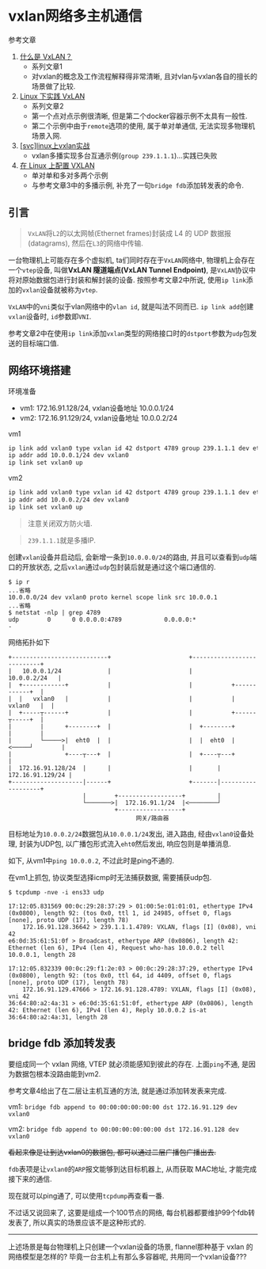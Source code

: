# vxlan网络多主机通信

参考文章

1. [什么是 VxLAN？](https://segmentfault.com/a/1190000019662412)
    - 系列文章1
    - 对vxlan的概念及工作流程解释得非常清晰, 且对vlan与vxlan各自的擅长的场景做了比较.
2. [Linux 下实践 VxLAN](https://segmentfault.com/a/1190000019905778)
    - 系列文章2
    - 第一个点对点示例很清晰, 但是第二个docker容器示例不太具有一般性.
    - 第二个示例中由于`remote`选项的使用, 属于单对单通信, 无法实现多物理机场景入网.
3. [[svc]linux上vxlan实战](https://www.cnblogs.com/iiiiher/p/8082779.html)
    - vxlan多播实现多台互通示例(`group 239.1.1.1`)...实践已失败
4. [在 Linux 上配置 VXLAN](https://zhuanlan.zhihu.com/p/53038354)
    - 单对单和多对多两个示例
    - 与参考文章3中的多播示例, 补充了一句`bridge fdb`添加转发表的命令.

## 引言

> `VxLAN`将`L2`的以太网帧(Ethernet frames)封装成 L4 的 UDP 数据报(datagrams), 然后在`L3`的网络中传输.

一台物理机上可能存在多个虚拟机, ta们同时存在于`VxLAN`网络中, 物理机上会存在一个`vtep`设备, 叫做**VxLAN 隧道端点(VxLAN Tunnel Endpoint)**, 是`VxLAN`协议中将对原始数据包进行封装和解封装的设备. 按照参考文章2中所说, 使用`ip link`添加的`vxlan`设备就被称为`vtep`.

`VxLAN`中的`vni`类似于vlan网络中的`vlan id`, 就是叫法不同而已. `ip link add`创建`vxlan`设备时, `id`参数即`VNI`.

参考文章2中在使用`ip link`添加`vxlan`类型的网络接口时的`dstport`参数为`udp`包发送的目标端口值.

## 网络环境搭建

环境准备

- vm1: 172.16.91.128/24, vxlan设备地址 10.0.0.1/24
- vm2: 172.16.91.129/24, vxlan设备地址 10.0.0.2/24

vm1

```bash
ip link add vxlan0 type vxlan id 42 dstport 4789 group 239.1.1.1 dev eth0
ip addr add 10.0.0.1/24 dev vxlan0
ip link set vxlan0 up
```

vm2

```bash
ip link add vxlan0 type vxlan id 42 dstport 4789 group 239.1.1.1 dev eth0
ip addr add 10.0.0.2/24 dev vxlan0
ip link set vxlan0 up
```

> 注意关闭双方防火墙.

> `239.1.1.1`就是多播IP.

创建`vxlan`设备并启动后, 会新增一条到`10.0.0.0/24`的路由, 并且可以查看到`udp`端口的开放状态, 之后`vxlan`通过`udp`包封装后就是通过这个端口通信的.

```console
$ ip r
...省略
10.0.0.0/24 dev vxlan0 proto kernel scope link src 10.0.0.1
...省略
$ netstat -nlp | grep 4789
udp        0      0 0.0.0.0:4789            0.0.0.0:*                           -
```

网络拓扑如下

```
+---------------------------+                      +---------------------------+
|   10.0.0.1/24             |                      |             10.0.0.2/24   |
|  +------------+           |                      |           +------------+  |
|  |   vxlan0   |           |                      |           |   vxlan0   |  |
|  +-----┬------+           |                      |           +------┬-----+  |
|        |      +--------+  |                      |  +--------+      |        |
|        └─────>|  eht0  |  |                      |  |  eht0  |<─────┘        |
|               +----┬---+  |                      |  +----┬---+               |
|  172.16.91.128/24  |      |                      |       |  172.16.91.129/24 |
+--------------------|------+                      +-------|-------------------+
                     |        +------------------+         |                             
                     └───────>|  172.16.91.1/24  |<────────┘                             
                              +------------------+
                                    网关/路由器
```

目标地址为`10.0.0.2/24`数据包从`10.0.0.1/24`发出, 进入路由, 经由`vxlan0`设备处理, 封装为UDP包, 以广播包形式流入`eht0`然后发出, 响应包则是单播消息.

如下, 从vm1中`ping 10.0.0.2`, 不过此时是ping不通的. 

在vm1上抓包, 协议类型选择icmp时无法捕获数据, 需要捕获udp包.

```console
$ tcpdump -nve -i ens33 udp

17:12:05.831569 00:0c:29:28:37:29 > 01:00:5e:01:01:01, ethertype IPv4 (0x0800), length 92: (tos 0x0, ttl 1, id 24985, offset 0, flags [none], proto UDP (17), length 78)
    172.16.91.128.36642 > 239.1.1.1.4789: VXLAN, flags [I] (0x08), vni 42
e6:0d:35:61:51:0f > Broadcast, ethertype ARP (0x0806), length 42: Ethernet (len 6), IPv4 (len 4), Request who-has 10.0.0.2 tell 10.0.0.1, length 28

17:12:05.832339 00:0c:29:f1:2e:03 > 00:0c:29:28:37:29, ethertype IPv4 (0x0800), length 92: (tos 0x0, ttl 64, id 4409, offset 0, flags [none], proto UDP (17), length 78)
    172.16.91.129.47666 > 172.16.91.128.4789: VXLAN, flags [I] (0x08), vni 42
36:64:80:a2:4a:31 > e6:0d:35:61:51:0f, ethertype ARP (0x0806), length 42: Ethernet (len 6), IPv4 (len 4), Reply 10.0.0.2 is-at 36:64:80:a2:4a:31, length 28
```

## bridge fdb 添加转发表

要组成同一个 vxlan 网络, VTEP 就必须能感知到彼此的存在. 上面`ping`不通, 是因为数据包根本没路由能到vm2.

参考文章4给出了在二层让主机互通的方法, 就是通过添加转发表来完成.

vm1: `bridge fdb append to 00:00:00:00:00:00 dst 172.16.91.129 dev vxlan0`

vm2: `bridge fdb append to 00:00:00:00:00:00 dst 172.16.91.128 dev vxlan0`

~~看起来像是让到达vxlan0的数据包, 都可以通过二层广播包广播出去.~~

`fdb`表项是让`vxlan0`的`ARP`报文能够到达目标机器上, 从而获取 MAC地址, 才能完成接下来的通信.

现在就可以ping通了, 可以使用`tcpdump`再查看一番.

不过话又说回来了, 这要是组成一个100节点的网络, 每台机器都要维护99个fdb转发表了, 所以真实的场景应该不是这种形式的.

------

上述场景是每台物理机上只创建一个vxlan设备的场景, flannel那种基于 vxlan 的网络模型是怎样的? 毕竟一台主机上有那么多容器呢, 共用同一个vxlan设备???

